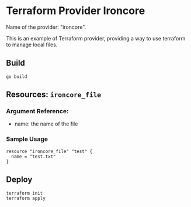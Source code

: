 # Terraform Provider Ironcore

Name of the provider: "ironcore".

This is an example of Terraform provider, providing a way to use terraform to manage local files.

## Build

```
go build
```

## Resources: `ironcore_file`

### Argument Reference:

- name: the name of the file

### Sample Usage

```
resource "ironcore_file" "test" {
  name = "test.txt"
}
```

## Deploy

```
terraform init
terraform apply
```
